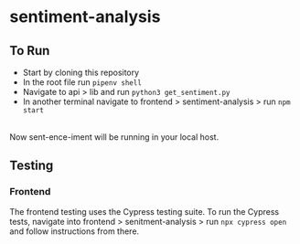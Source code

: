 # sentiment-analysis

## To Run

* Start by cloning this repository
* In the root file run `pipenv shell`
* Navigate to api > lib and run `python3 get_sentiment.py`
* In another terminal navigate to frontend > sentiment-analysis > run `npm start`
<br>
Now sent-ence-iment will be running in your local host. 

## Testing

### Frontend
The frontend testing uses the Cypress testing suite. To run the Cypress tests, navigate into frontend > senitment-analysis > run `npx cypress open` and follow instructions from there.